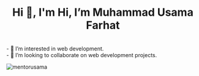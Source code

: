 <h1 align="center">Hi 👋, I'm Hi, I’m Muhammad Usama Farhat</h1>
<br>
- 👀 I’m interested in web development.
<br>
- 💞️ I’m looking to collaborate on web development projects.
<br>

<p><img align="center" src="https://github-readme-stats.vercel.app/api/top-langs?username=mentorusama&show_icons=true&locale=en&layout=compact" alt="mentorusama" /></p>
